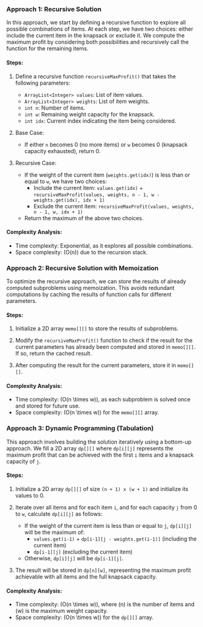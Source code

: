 ### Approach 1: Recursive Solution

In this approach, we start by defining a recursive function to explore all possible combinations of items. At each step, we have two choices: either include the current item in the knapsack or exclude it. We compute the maximum profit by considering both possibilities and recursively call the function for the remaining items.

#### Steps:
1. Define a recursive function `recursiveMaxProfit()` that takes the following parameters:
   - `ArrayList<Integer> values`: List of item values.
   - `ArrayList<Integer> weights`: List of item weights.
   - `int n`: Number of items.
   - `int w`: Remaining weight capacity for the knapsack.
   - `int idx`: Current index indicating the item being considered.

2. Base Case:
   - If either `n` becomes 0 (no more items) or `w` becomes 0 (knapsack capacity exhausted), return 0.

3. Recursive Case:
   - If the weight of the current item (`weights.get(idx)`) is less than or equal to `w`, we have two choices:
     - Include the current item: `values.get(idx)` + `recursiveMaxProfit(values, weights, n - 1, w - weights.get(idx), idx + 1)`
     - Exclude the current item: `recursiveMaxProfit(values, weights, n - 1, w, idx + 1)`
   - Return the maximum of the above two choices.

#### Complexity Analysis:
- Time complexity: Exponential, as it explores all possible combinations.
- Space complexity: \(O(n)\) due to the recursion stack.

### Approach 2: Recursive Solution with Memoization

To optimize the recursive approach, we can store the results of already computed subproblems using memoization. This avoids redundant computations by caching the results of function calls for different parameters.

#### Steps:
1. Initialize a 2D array `memo[][]` to store the results of subproblems.

2. Modify the `recursiveMaxProfit()` function to check if the result for the current parameters has already been computed and stored in `memo[][]`. If so, return the cached result.

3. After computing the result for the current parameters, store it in `memo[][]`.

#### Complexity Analysis:
- Time complexity: \(O(n \times w)\), as each subproblem is solved once and stored for future use.
- Space complexity: \(O(n \times w)\) for the `memo[][]` array.

### Approach 3: Dynamic Programming (Tabulation)

This approach involves building the solution iteratively using a bottom-up approach. We fill a 2D array `dp[][]` where `dp[i][j]` represents the maximum profit that can be achieved with the first `i` items and a knapsack capacity of `j`.

#### Steps:
1. Initialize a 2D array `dp[][]` of size `(n + 1) x (w + 1)` and initialize its values to 0.

2. Iterate over all items and for each item `i`, and for each capacity `j` from 0 to `w`, calculate `dp[i][j]` as follows:
   - If the weight of the current item is less than or equal to `j`, `dp[i][j]` will be the maximum of:
     - `values.get(i-1)` + `dp[i-1][j - weights.get(i-1)]` (including the current item)
     - `dp[i-1][j]` (excluding the current item)
   - Otherwise, `dp[i][j]` will be `dp[i-1][j]`.

3. The result will be stored in `dp[n][w]`, representing the maximum profit achievable with all items and the full knapsack capacity.

#### Complexity Analysis:
- Time complexity: \(O(n \times w)\), where \(n\) is the number of items and \(w\) is the maximum weight capacity.
- Space complexity: \(O(n \times w)\) for the `dp[][]` array.
